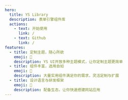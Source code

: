 ```yaml
---
hero:
  title: YS Library
  description: 表单引擎组件库
  actions:
    - text: 开始使用
      link: /
    - text: Github
      link: /
features:
  - title: 定制主题，随心所欲
    emoji: 💎
    description: YS UI开放多种主题模式，让你定制主题更简单
  - title: 组件丰富，选用自如
    emoji: 🌈
    description: 大量实用组件满足你的需求，灵活定制与扩展
  - title: 设计语言与研发框架
    emoji: 🚀
    description: 配备生态，让你快速搭建网站应用
---
```

